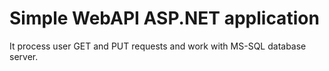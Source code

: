 # Simple WebAPI ASP.NET application

It process user GET and PUT requests and work with MS-SQL database server.
